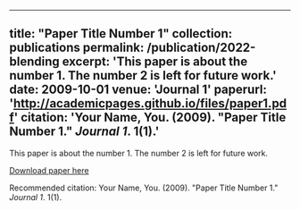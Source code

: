 <!-- ---
title: "Blending Camera and 77 GHz Radar Sensing for Equitable, Robust Plethysmography"
collection: publications
permalink: /publication/2022-blending
date: 2022-07-01
venue: 'ACM Transactions on Graphics (TOG)'
paperurl: '/files/pdf/research/BayesPostEst.pdf'
link: 'https://doi.org/10.1145/3528223.3530161'
citation: 'Alexander Vilesov*, Pradyumna Chari*, Adnan Armouti*, Anirudh Bindiganavale Harish, Kimaya Kulkarni, Ananya Deoghare, Laleh Jalilian, and Achuta Kadambi. 2022. &quot;Blending Camera and 77 GHz Radar Sensing for Equitable, Robust Plethysmography.&quot; <i>ACM Trans. Graph.</i> 41, 4, Article 1 (July 2022), 14 pages. doi:10.1145/3528223.3530161'
--- -->




---
title: "Paper Title Number 1"
collection: publications
permalink: /publication/2022-blending
excerpt: 'This paper is about the number 1. The number 2 is left for future work.'
date: 2009-10-01
venue: 'Journal 1'
paperurl: 'http://academicpages.github.io/files/paper1.pdf'
citation: 'Your Name, You. (2009). &quot;Paper Title Number 1.&quot; <i>Journal 1</i>. 1(1).'
---
This paper is about the number 1. The number 2 is left for future work.

[Download paper here](http://academicpages.github.io/files/paper1.pdf)

Recommended citation: Your Name, You. (2009). "Paper Title Number 1." <i>Journal 1</i>. 1(1).